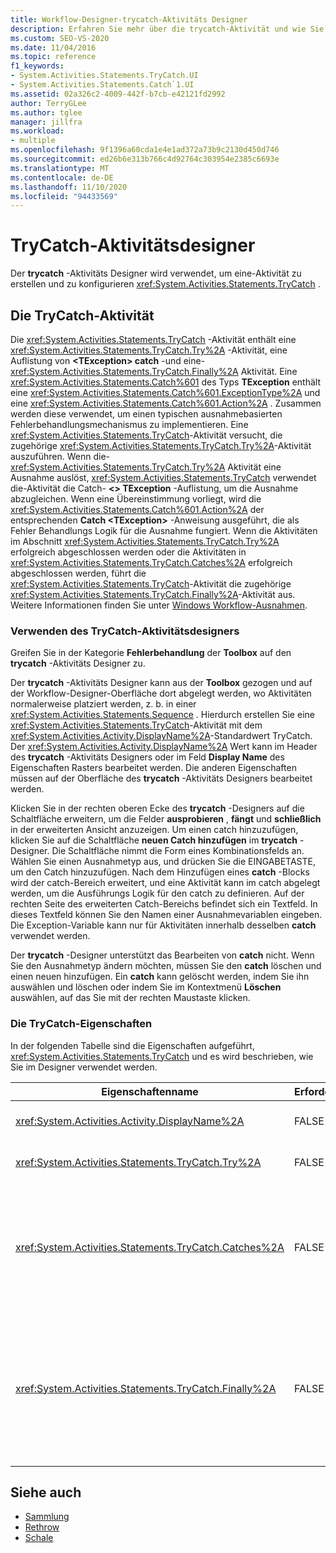 ```yaml
---
title: Workflow-Designer-trycatch-Aktivitäts Designer
description: Erfahren Sie mehr über die trycatch-Aktivität und wie Sie den trycatch-Aktivitäts Designer verwenden können, um eine trycatch-Aktivität zu erstellen und zu konfigurieren.
ms.custom: SEO-VS-2020
ms.date: 11/04/2016
ms.topic: reference
f1_keywords:
- System.Activities.Statements.TryCatch.UI
- System.Activities.Statements.Catch`1.UI
ms.assetid: 02a326c2-4009-442f-b7cb-e42121fd2992
author: TerryGLee
ms.author: tglee
manager: jillfra
ms.workload:
- multiple
ms.openlocfilehash: 9f1396a60cda1e4e1ad372a73b9c2130d450d746
ms.sourcegitcommit: ed26b6e313b766c4d92764c303954e2385c6693e
ms.translationtype: MT
ms.contentlocale: de-DE
ms.lasthandoff: 11/10/2020
ms.locfileid: "94433569"
---
```

# <a name="trycatch-activity-designer"></a>TryCatch-Aktivitätsdesigner

Der **trycatch** -Aktivitäts Designer wird verwendet, um eine-Aktivität zu erstellen und zu konfigurieren <xref:System.Activities.Statements.TryCatch> .

## <a name="the-trycatch-activity"></a>Die TryCatch-Aktivität
 Die <xref:System.Activities.Statements.TryCatch> -Aktivität enthält eine <xref:System.Activities.Statements.TryCatch.Try%2A> -Aktivität, eine Auflistung von **\<TException> catch** -und eine- <xref:System.Activities.Statements.TryCatch.Finally%2A> Aktivität. Eine <xref:System.Activities.Statements.Catch%601> des Typs **TException** enthält eine <xref:System.Activities.Statements.Catch%601.ExceptionType%2A> und eine <xref:System.Activities.Statements.Catch%601.Action%2A> . Zusammen werden diese verwendet, um einen typischen ausnahmebasierten Fehlerbehandlungsmechanismus zu implementieren. Eine <xref:System.Activities.Statements.TryCatch>-Aktivität versucht, die zugehörige <xref:System.Activities.Statements.TryCatch.Try%2A>-Aktivität auszuführen. Wenn die- <xref:System.Activities.Statements.TryCatch.Try%2A> Aktivität eine Ausnahme auslöst, <xref:System.Activities.Statements.TryCatch> verwendet die-Aktivität die Catch- **<\> TException** -Auflistung, um die Ausnahme abzugleichen. Wenn eine Übereinstimmung vorliegt, wird die <xref:System.Activities.Statements.Catch%601.Action%2A> der entsprechenden **Catch \<TException>** -Anweisung ausgeführt, die als Fehler Behandlungs Logik für die Ausnahme fungiert. Wenn die Aktivitäten im Abschnitt <xref:System.Activities.Statements.TryCatch.Try%2A> erfolgreich abgeschlossen werden oder die Aktivitäten in <xref:System.Activities.Statements.TryCatch.Catches%2A> erfolgreich abgeschlossen werden, führt die <xref:System.Activities.Statements.TryCatch>-Aktivität die zugehörige <xref:System.Activities.Statements.TryCatch.Finally%2A>-Aktivität aus. Weitere Informationen finden Sie unter [Windows Workflow-Ausnahmen](/dotnet/framework/windows-workflow-foundation/exceptions).

### <a name="using-the-trycatch-activity-designer"></a>Verwenden des TryCatch-Aktivitätsdesigners

Greifen Sie in der Kategorie **Fehlerbehandlung** der **Toolbox** auf den **trycatch** -Aktivitäts Designer zu.

Der **trycatch** -Aktivitäts Designer kann aus der **Toolbox** gezogen und auf der Workflow-Designer-Oberfläche dort abgelegt werden, wo Aktivitäten normalerweise platziert werden, z. b. in einer <xref:System.Activities.Statements.Sequence> . Hierdurch erstellen Sie eine <xref:System.Activities.Statements.TryCatch>-Aktivität mit dem <xref:System.Activities.Activity.DisplayName%2A>-Standardwert TryCatch. Der <xref:System.Activities.Activity.DisplayName%2A> Wert kann im Header des **trycatch** -Aktivitäts Designers oder im Feld **Display Name** des Eigenschaften Rasters bearbeitet werden. Die anderen Eigenschaften müssen auf der Oberfläche des **trycatch** -Aktivitäts Designers bearbeitet werden.

Klicken Sie in der rechten oberen Ecke des **trycatch** -Designers auf die Schaltfläche erweitern, um die Felder **ausprobieren** , **fängt** und **schließlich** in der erweiterten Ansicht anzuzeigen. Um einen catch hinzuzufügen, klicken Sie auf die Schaltfläche **neuen Catch hinzufügen** im **trycatch** -Designer. Die Schaltfläche nimmt die Form eines Kombinationsfelds an. Wählen Sie einen Ausnahmetyp aus, und drücken Sie die EINGABETASTE, um den Catch hinzuzufügen. Nach dem Hinzufügen eines **catch** -Blocks wird der catch-Bereich erweitert, und eine Aktivität kann im catch abgelegt werden, um die Ausführungs Logik für den catch zu definieren. Auf der rechten Seite des erweiterten Catch-Bereichs befindet sich ein Textfeld. In dieses Textfeld können Sie den Namen einer Ausnahmevariablen eingeben. Die Exception-Variable kann nur für Aktivitäten innerhalb desselben **catch** verwendet werden.

Der **trycatch** -Designer unterstützt das Bearbeiten von **catch** nicht. Wenn Sie den Ausnahmetyp ändern möchten, müssen Sie den **catch** löschen und einen neuen hinzufügen. Ein **catch** kann gelöscht werden, indem Sie ihn auswählen und löschen oder indem Sie im Kontextmenü **Löschen** auswählen, auf das Sie mit der rechten Maustaste klicken.

### <a name="the-trycatch-properties"></a>Die TryCatch-Eigenschaften

In der folgenden Tabelle sind die Eigenschaften aufgeführt, <xref:System.Activities.Statements.TryCatch> und es wird beschrieben, wie Sie im Designer verwendet werden.

|Eigenschaftenname|Erforderlich|Verwendung|
|-|--------------|-|
|<xref:System.Activities.Activity.DisplayName%2A>|FALSE|Gibt den optionalen Anzeigenamen der <xref:System.Activities.Statements.TryCatch>-Aktivität an. Der Standardwert ist TryCatch.|
|<xref:System.Activities.Statements.TryCatch.Try%2A>|FALSE|Die Aktivität wird erstmalig ausgeführt wird, wenn <xref:System.Activities.Statements.TryCatch> ausgeführt wird.|
|<xref:System.Activities.Statements.TryCatch.Catches%2A>|FALSE|Die Auflistung der **catch** -Elemente, die geprüft werden soll, wenn die <xref:System.Activities.Statements.TryCatch.Try%2A> Aktivität eine Ausnahme auslöst.<br /><br /> Sie müssen mindestens eine Aktivität in der <xref:System.Activities.Statements.TryCatch.Catches%2A>-Auflistung oder eine Aktivität im <xref:System.Activities.Statements.TryCatch.Finally%2A>-Block hinzufügen.|
|<xref:System.Activities.Statements.TryCatch.Finally%2A>|FALSE|Die Aktivität, die ausgeführt werden soll, wenn die Ausführung von <xref:System.Activities.Statements.TryCatch.Try%2A> und aller erforderlichen Aktivitäten in der <xref:System.Activities.Statements.TryCatch.Catches%2A>-Auflistung abgeschlossen wurde.<br /><br /> Sie müssen mindestens eine Aktivität in der <xref:System.Activities.Statements.TryCatch.Catches%2A>-Auflistung oder eine Aktivität im <xref:System.Activities.Statements.TryCatch.Finally%2A>-Block hinzufügen.|

## <a name="see-also"></a>Siehe auch

- [Sammlung](../workflow-designer/collection-activity-designers.md)
- [Rethrow](../workflow-designer/rethrow-activity-designer.md)
- [Schale](../workflow-designer/throw-activity-designer.md)

